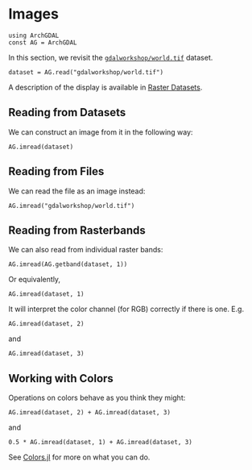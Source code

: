 # Images

```@setup rasters
using ArchGDAL
const AG = ArchGDAL
```

In this section, we revisit the [`gdalworkshop/world.tif`](https://github.com/yeesian/ArchGDALDatasets/blob/307f8f0e584a39a050c042849004e6a2bd674f99/gdalworkshop/world.tif) dataset.
```@example rasters
dataset = AG.read("gdalworkshop/world.tif")
```
A description of the display is available in [Raster Datasets](@ref).

## Reading from Datasets
We can construct an image from it in the following way:
```@example rasters
AG.imread(dataset)
```

## Reading from Files
We can read the file as an image instead:
```@example rasters
AG.imread("gdalworkshop/world.tif")
```

## Reading from Rasterbands
We can also read from individual raster bands:
```@example rasters
AG.imread(AG.getband(dataset, 1))
```
Or equivalently,
```@example rasters
AG.imread(dataset, 1)
```
It will interpret the color channel (for RGB) correctly if there is one. E.g.
```@example rasters
AG.imread(dataset, 2)
```
and
```@example rasters
AG.imread(dataset, 3)
```

## Working with Colors
Operations on colors behave as you think they might:
```@example rasters
AG.imread(dataset, 2) + AG.imread(dataset, 3)
```
and
```@example rasters
0.5 * AG.imread(dataset, 1) + AG.imread(dataset, 3)
```
See [Colors.jl](https://juliagraphics.github.io/Colors.jl/stable/) for more on what you can do.
